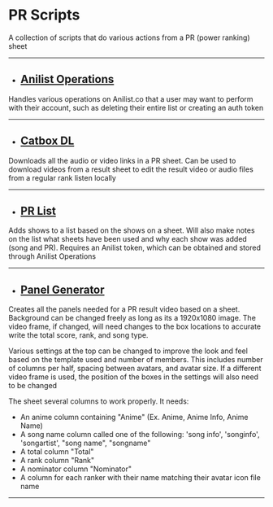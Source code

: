 # **PR Scripts**

A collection of scripts that do various actions from a PR (power ranking) sheet

---

- ## <ins>Anilist Operations</ins>

Handles various operations on Anilist.co that a user may want to perform with their account, such as deleting their entire list or creating an auth token

---


- ## <ins>Catbox DL</ins>

Downloads all the audio or video links in a PR sheet. Can be used to download videos from a result sheet to edit the result video or audio files from a regular rank listen locally

---

- ## <ins>PR List</ins>

Adds shows to a list based on the shows on a sheet. Will also make notes on the list what sheets have been used and why each show was added (song and PR). Requires an Anilist token, which can be obtained and stored through Anilist Operations

---

- ## <ins>Panel Generator</ins>

Creates all the panels needed for a PR result video based on a sheet. Background can be changed freely as long as its a 1920x1080 image. The video frame, if changed, will need changes to the box locations to accurate write the total score, rank, and song type.

Various settings at the top can be changed to improve the look and feel based on the template used and number of members. This includes number of columns per half, spacing between avatars, and avatar size. If a different video frame is used, the position of the boxes in the settings will also need to be changed 

The sheet several columns to work properly. It needs:
- An anime column containing "Anime" (Ex. Anime, Anime Info, Anime Name)
- A song name column called one of the following: 'song info', 'songinfo', 'songartist', "song name", "songname"
- A total column "Total"
- A rank column "Rank"
- A nominator column "Nominator"
- A column for each ranker with their name matching their avatar icon file name
---

